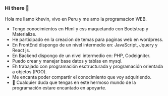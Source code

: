 ### Hi there 👋
Hola me llamo khevin, vivo en Peru y me amo la programacion WEB.
- Tengo conocimientos en Html y css maquetando con Bootstrap y Materialize.
- He participado en la creacion de temas para paginas web en wordpress.
- En FrontEnd dispongo de un nivel intermedio en: JavaScript, Jquery y React js.
- En Backend dispongo de un nivel intermedio en: PHP, Codeigniter.
- Puedo crear y manejar base datos y tablas en mysql.
- Eh trabajado con programación esctructurada y programación orientada a objetos (POO).
- Me encanta poder compartir el conocimiento que voy adquiriendo.
- 💬 Cualquier duda que tengas en este hermoso mundo de la programación estare encantado en apoyarte.


<!--
**khevinGM/khevinGM** is a ✨ _special_ ✨ repository because its `README.md` (this file) appears on your GitHub profile.

Here are some ideas to get you started:

- 🔭 I’m currently working on ...
- 🌱 I’m currently learning ...
- 👯 I’m looking to collaborate on ...
- 🤔 I’m looking for help with ...
- 💬 Ask me about ...
- 📫 How to reach me: ...
- 😄 Pronouns: ...
- ⚡ Fun fact: ...
-->
